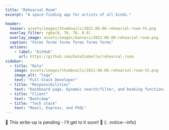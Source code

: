 ```yaml
---
title: "Rehearsal Room"
excerpt: "A space-finding app for artists of all kinds."

header:
  teaser: assets/images/thumbnails/2021-06-06-rehearsal-room-th.png
  overlay_filter: rgba(0, 70, 70, 0.8)
  overlay_image: assets/images/banners/2021-06-06-rehearsal-room.png
  caption: "Forms forms forms forms forms forms"
  actions:
    - label: "GitHub"
      url: https://github.com/KateIsabelle/rehearsal-room
sidebar:
  - title: "Role"
    image: assets/images/thumbnails/2021-06-06-rehearsal-room-th.png
    image_alt: "logo"
    text: "Full-Stack Developer"
  - title: "Responsibilities"
    text: "Dashboard page, dynamic search/filter, and booking functionality"
  - title: "Client"
    text: "Bootcamp"
  - title: "Tech stack"
    text: "React, Express, and PSQL"
---
```


🚧 This write-up is pending - I'll get to it soon! 🚧
{: .notice--info}